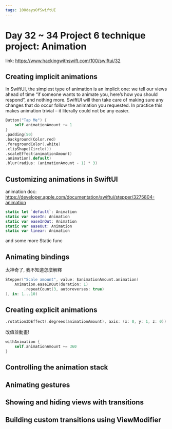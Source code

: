 ```yaml
---
tags: 100daysOfSwiftUI
---
```

#  Day 32 ~ 34 Project 6 technique project: Animation

link: https://www.hackingwithswift.com/100/swiftui/32


## Creating implicit animations
In SwiftUI, the simplest type of animation is an implicit one: we tell our views ahead of time “if someone wants to animate you, here’s how you should respond”, and nothing more. SwiftUI will then take care of making sure any changes that do occur follow the animation you requested. In practice this makes animation trivial – it literally could not be any easier.

```swift
Button("Tap Me") {
    self.animationAmount += 1
}
.padding(50)
.background(Color.red)
.foregroundColor(.white)
.clipShape(Circle())
.scaleEffect(animationAmount)
.animation(.default)
.blur(radius: (animationAmount - 1) * 3)
```

## Customizing animations in SwiftUI
animation doc: 
https://developer.apple.com/documentation/swiftui/stepper/3275804-animation
```swift
static let `default`: Animation
static var easeIn: Animation
static var easeInOut: Animation
static var easeOut: Animation
static var linear: Animation
```
and some more Static func

## Animating bindings

太神奇了, 我不知道怎麼解釋

```swift
Stepper("Scale amount", value: $animationAmount.animation(
    Animation.easeInOut(duration: 1)
        .repeatCount(3, autoreverses: true)
), in: 1...10)
```
## Creating explicit animations

```swift
.rotation3DEffect(.degrees(animationAmount), axis: (x: 0, y: 1, z: 0))
```

改值並動畫!

```swift
withAnimation {
    self.animationAmount += 360
}
```
## Controlling the animation stack
## Animating gestures
## Showing and hiding views with transitions
## Building custom transitions using ViewModifier
